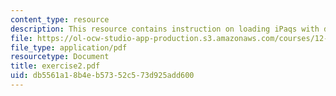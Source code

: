 ```yaml
---
content_type: resource
description: This resource contains instruction on loading iPaqs with data.
file: https://ol-ocw-studio-app-production.s3.amazonaws.com/courses/12-114-field-geology-i-fall-2005/db5561a18b4eb57352c573d925add600_exercise2.pdf
file_type: application/pdf
resourcetype: Document
title: exercise2.pdf
uid: db5561a1-8b4e-b573-52c5-73d925add600
---
```

